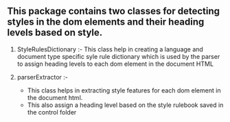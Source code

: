 ## This package contains two classes for detecting styles in the dom elements and their heading levels based on style.
1. StyleRulesDictionary :- This class help in creating a language and document type specific syle rule dictionary which is used by the parser to assign heading levels to each dom element in the document HTML

2. parserExtractor :- 
    - This class helps in extracting style features for each dom element in the document html. 
    - This also assign a heading level based on the style rulebook saved in the control folder